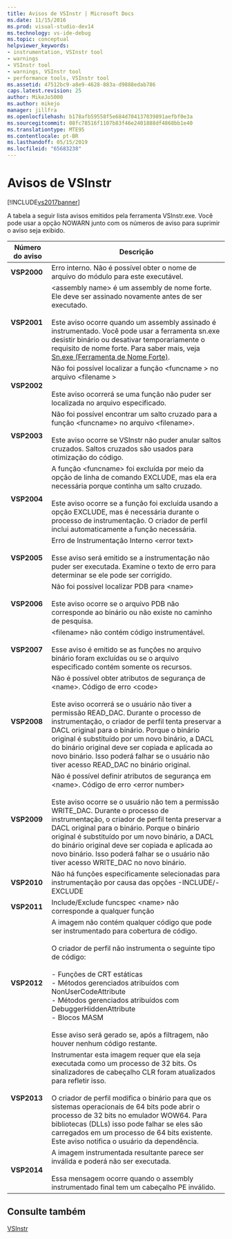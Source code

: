```yaml
---
title: Avisos de VSInstr | Microsoft Docs
ms.date: 11/15/2016
ms.prod: visual-studio-dev14
ms.technology: vs-ide-debug
ms.topic: conceptual
helpviewer_keywords:
- instrumentation, VSInstr tool
- warnings
- VSInstr tool
- warnings, VSInstr tool
- performance tools, VSInstr tool
ms.assetid: 47512bc9-a8e9-4628-883a-d9888edab786
caps.latest.revision: 25
author: MikeJo5000
ms.author: mikejo
manager: jillfra
ms.openlocfilehash: b178afb59558f5e684d704137039891aefbf0e3a
ms.sourcegitcommit: 08fc78516f1107b83f46e2401888df4868bb1e40
ms.translationtype: MTE95
ms.contentlocale: pt-BR
ms.lasthandoff: 05/15/2019
ms.locfileid: "65683238"
---
```

# <a name="vsinstr-warnings"></a>Avisos de VSInstr
[!INCLUDE[vs2017banner](../includes/vs2017banner.md)]

A tabela a seguir lista avisos emitidos pela ferramenta VSInstr.exe. Você pode usar a opção NOWARN junto com os números de aviso para suprimir o aviso seja exibido.  
  
|Número do aviso|Descrição|  
|--------------------|-----------------|  
|**VSP2000**|Erro interno. Não é possível obter o nome de arquivo do módulo para este executável.|  
|**VSP2001**|\<assembly name> é um assembly de nome forte. Ele deve ser assinado novamente antes de ser executado.<br /><br /> Este aviso ocorre quando um assembly assinado é instrumentado. Você pode usar a ferramenta sn.exe desistir binário ou desativar temporariamente o requisito de nome forte. Para saber mais, veja [Sn.exe (Ferramenta de Nome Forte)](https://msdn.microsoft.com/library/c1d2b532-1b8e-4c7a-8ac5-53b801135ec6).|  
|**VSP2002**|Não foi possível localizar a função \<funcname > no arquivo \<filename ><br /><br /> Este aviso ocorrerá se uma função não puder ser localizada no arquivo especificado.|  
|**VSP2003**|Não foi possível encontrar um salto cruzado para a função \<funcname> no arquivo \<filename>.<br /><br /> Este aviso ocorre se VSInstr não puder anular saltos cruzados. Saltos cruzados são usados para otimização do código.|  
|**VSP2004**|A função \<funcname> foi excluída por meio da opção de linha de comando EXCLUDE, mas ela era necessária porque continha um salto cruzado.<br /><br /> Este aviso ocorre se a função foi excluída usando a opção EXCLUDE, mas é necessária durante o processo de instrumentação. O criador de perfil inclui automaticamente a função necessária.|  
|**VSP2005**|Erro de Instrumentação Interno \<error text><br /><br /> Esse aviso será emitido se a instrumentação não puder ser executada. Examine o texto de erro para determinar se ele pode ser corrigido.|  
|**VSP2006**|Não foi possível localizar PDB para \<name><br /><br /> Este aviso ocorre se o arquivo PDB não corresponde ao binário ou não existe no caminho de pesquisa.|  
|**VSP2007**|\<filename> não contém código instrumentável.<br /><br /> Esse aviso é emitido se as funções no arquivo binário foram excluídas ou se o arquivo especificado contém somente os recursos.|  
|**VSP2008**|Não é possível obter atributos de segurança de \<name>. Código de erro \<code><br /><br /> Este aviso ocorrerá se o usuário não tiver a permissão READ_DAC. Durante o processo de instrumentação, o criador de perfil tenta preservar a DACL original para o binário. Porque o binário original é substituído por um novo binário, a DACL do binário original deve ser copiada e aplicada ao novo binário. Isso poderá falhar se o usuário não tiver acesso READ_DAC no binário original.|  
|**VSP2009**|Não é possível definir atributos de segurança em \<name>. Código de erro \<error number><br /><br /> Este aviso ocorre se o usuário não tem a permissão WRITE_DAC. Durante o processo de instrumentação, o criador de perfil tenta preservar a DACL original para o binário. Porque o binário original é substituído por um novo binário, a DACL do binário original deve ser copiada e aplicada ao novo binário. Isso poderá falhar se o usuário não tiver acesso WRITE_DAC no novo binário.|  
|**VSP2010**|Não há funções especificamente selecionadas para instrumentação por causa das opções -INCLUDE/-EXCLUDE|  
|**VSP2011**|Include/Exclude funcspec \<name> não corresponde a qualquer função|  
|**VSP2012**|A imagem não contém qualquer código que pode ser instrumentado para cobertura de código.<br /><br /> O criador de perfil não instrumenta o seguinte tipo de código:<br /><br /> - Funções de CRT estáticas<br />- Métodos gerenciados atribuídos com NonUserCodeAttribute<br />- Métodos gerenciados atribuídos com DebuggerHiddenAttribute<br />- Blocos MASM<br /><br /> Esse aviso será gerado se, após a filtragem, não houver nenhum código restante.|  
|**VSP2013**|Instrumentar esta imagem requer que ela seja executada como um processo de 32 bits. Os sinalizadores de cabeçalho CLR foram atualizados para refletir isso.<br /><br /> O criador de perfil modifica o binário para que os sistemas operacionais de 64 bits pode abrir o processo de 32 bits no emulador WOW64. Para bibliotecas (DLLs) isso pode falhar se eles são carregados em um processo de 64 bits existente. Este aviso notifica o usuário da dependência.|  
|**VSP2014**|A imagem instrumentada resultante parece ser inválida e poderá não ser executada.<br /><br /> Essa mensagem ocorre quando o assembly instrumentado final tem um cabeçalho PE inválido.|  
  
## <a name="see-also"></a>Consulte também  
 [VSInstr](../profiling/vsinstr.md)

